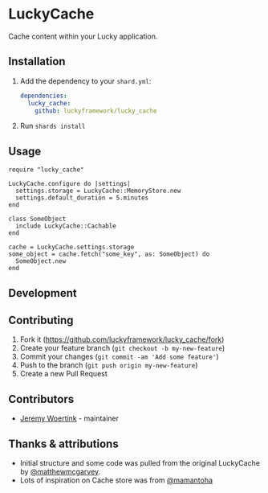 # LuckyCache

Cache content within your Lucky application.

## Installation

1. Add the dependency to your `shard.yml`:

   ```yaml
   dependencies:
     lucky_cache:
       github: luckyframework/lucky_cache
   ```

2. Run `shards install`

## Usage

```crystal
require "lucky_cache"

LuckyCache.configure do |settings|
  settings.storage = LuckyCache::MemoryStore.new
  settings.default_duration = 5.minutes
end

class SomeObject
  include LuckyCache::Cachable
end

cache = LuckyCache.settings.storage
some_object = cache.fetch("some_key", as: SomeObject) do
  SomeObject.new
end
```

## Development



## Contributing

1. Fork it (<https://github.com/luckyframework/lucky_cache/fork>)
2. Create your feature branch (`git checkout -b my-new-feature`)
3. Commit your changes (`git commit -am 'Add some feature'`)
4. Push to the branch (`git push origin my-new-feature`)
5. Create a new Pull Request

## Contributors

- [Jeremy Woertink](https://github.com/jwoertink) - maintainer

## Thanks & attributions

* Initial structure and some code was pulled from the original LuckyCache by [@matthewmcgarvey](https://github.com/matthewmcgarvey/lucky_cache).
* Lots of inspiration on Cache store was from [@mamantoha](https://github.com/crystal-cache/cache)
